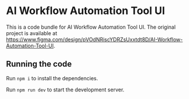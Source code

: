 
  # AI Workflow Automation Tool UI

  This is a code bundle for AI Workflow Automation Tool UI. The original project is available at https://www.figma.com/design/pVOdNRiscYDRZsUxxtdt8D/AI-Workflow-Automation-Tool-UI.

  ## Running the code

  Run `npm i` to install the dependencies.

  Run `npm run dev` to start the development server.
  